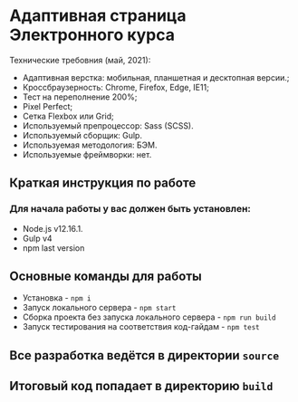 # Адаптивная страница Электронного курса

Технические требовния (май, 2021):
- Адаптивная верстка: мобильная, планшетная и десктопная версии.;
- Кроссбраузерность: Chrome, Firefox, Edge, IE11;
- Тест на переполнение 200%;
- Pixel Perfect;
- Сетка Flexbox или Grid;
- Используемый препроцессор: Sass (SCSS).
- Используемый сборщик: Gulp.
- Используемая методология: БЭМ.
- Используемые фреймворки: нет.

## Краткая инструкция по работе

### Для начала работы у вас должен быть установлен:

- Node.js v12.16.1.
- Gulp v4
- npm last version

## Основные команды для работы

- Установка - `npm i`
- Запуск локального сервера - `npm start`
- Сборка проекта без запуска локального сервера - `npm run build`
- Запуск тестирования на соответствия код-гайдам - `npm test`

## Все разработка ведётся в директории `source`

## Итоговый код попадает в директорию `build`
